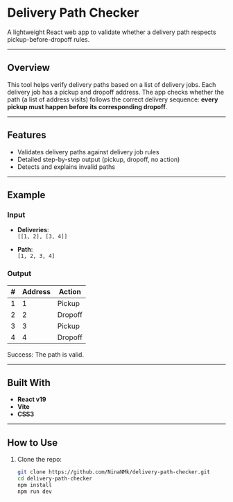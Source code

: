 # Delivery Path Checker

A lightweight React web app to validate whether a delivery path respects pickup-before-dropoff rules.

---

## Overview

This tool helps verify delivery paths based on a list of delivery jobs. Each delivery job has a pickup and dropoff address. The app checks whether the path (a list of address visits) follows the correct delivery sequence: **every pickup must happen before its corresponding dropoff**.

---

## Features

-  Validates delivery paths against delivery job rules
-  Detailed step-by-step output (pickup, dropoff, no action)
-  Detects and explains invalid paths

---

## Example

### Input

- **Deliveries**:  
  `[[1, 2], [3, 4]]`

- **Path**:  
  `[1, 2, 3, 4]`

### Output

| # | Address | Action   |
|---|---------|----------|
| 1 | 1       | Pickup   |
| 2 | 2       | Dropoff  |
| 3 | 3       | Pickup   |
| 4 | 4       | Dropoff  |

Success: The path is valid.

---


## Built With

- **React v19** 
- **Vite** 
- **CSS3** 

---

## How to Use

1. Clone the repo:

   ```bash
   git clone https://github.com/NinaNMk/delivery-path-checker.git
   cd delivery-path-checker
   npm install
   npm run dev

